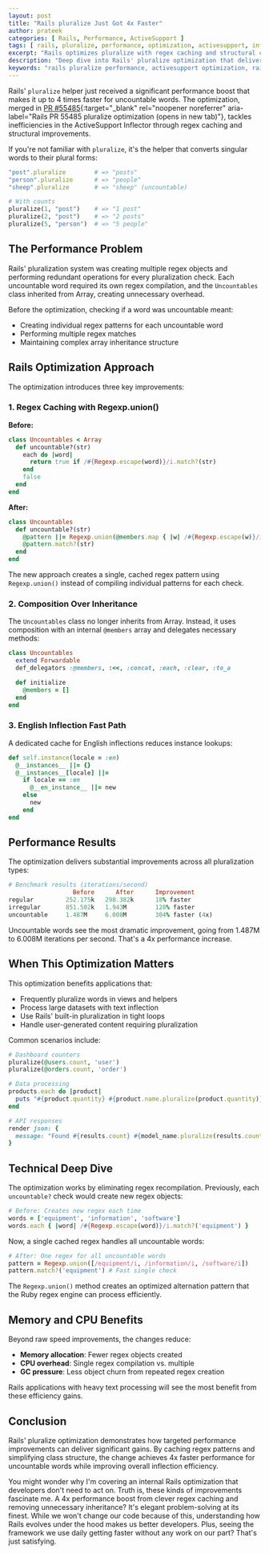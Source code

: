 ```yaml
---
layout: post
title: "Rails pluralize Just Got 4x Faster"
author: prateek
categories: [ Rails, Performance, ActiveSupport ]
tags: [ rails, pluralize, performance, optimization, activesupport, inflector ]
excerpt: "Rails optimizes pluralize with regex caching and structural changes, delivering up to 4x performance improvement for uncountable words"
description: "Deep dive into Rails' pluralize optimization that delivers 4x faster performance through regex caching and structural improvements to the Inflector system"
keywords: "rails pluralize performance, activesupport optimization, rails inflector speed, pluralize faster, rails performance improvement"
---
```


Rails' `pluralize` helper just received a significant performance boost that makes it up to 4 times faster for uncountable words. The optimization, merged in [PR #55485](https://github.com/rails/rails/pull/55485){:target="_blank" rel="noopener noreferrer" aria-label="Rails PR 55485 pluralize optimization (opens in new tab)"}, tackles inefficiencies in the ActiveSupport Inflector through regex caching and structural improvements.

If you're not familiar with `pluralize`, it's the helper that converts singular words to their plural forms:

```ruby
"post".pluralize        # => "posts"
"person".pluralize      # => "people"
"sheep".pluralize       # => "sheep" (uncountable)

# With counts
pluralize(1, "post")    # => "1 post"
pluralize(2, "post")    # => "2 posts"
pluralize(5, "person")  # => "5 people"
```

## The Performance Problem

Rails' pluralization system was creating multiple regex objects and performing redundant operations for every pluralization check. Each uncountable word required its own regex compilation, and the `Uncountables` class inherited from Array, creating unnecessary overhead.

Before the optimization, checking if a word was uncountable meant:
- Creating individual regex patterns for each uncountable word
- Performing multiple regex matches
- Maintaining complex array inheritance structure

## Rails Optimization Approach

The optimization introduces three key improvements:

### 1. Regex Caching with Regexp.union()

**Before:**
```ruby
class Uncountables < Array
  def uncountable?(str)
    each do |word|
      return true if /#{Regexp.escape(word)}/i.match?(str)
    end
    false
  end
end
```

**After:**
```ruby
class Uncountables
  def uncountable?(str)
    @pattern ||= Regexp.union(@members.map { |w| /#{Regexp.escape(w)}/i })
    @pattern.match?(str)
  end
end
```

The new approach creates a single, cached regex pattern using `Regexp.union()` instead of compiling individual patterns for each check.

### 2. Composition Over Inheritance

The `Uncountables` class no longer inherits from Array. Instead, it uses composition with an internal `@members` array and delegates necessary methods:

```ruby
class Uncountables
  extend Forwardable
  def_delegators :@members, :<<, :concat, :each, :clear, :to_a

  def initialize
    @members = []
  end
end
```

### 3. English Inflection Fast Path

A dedicated cache for English inflections reduces instance lookups:

```ruby
def self.instance(locale = :en)
  @__instances__ ||= {}
  @__instances__[locale] ||=
    if locale == :en
      @__en_instance__ ||= new
    else
      new
    end
end
```

## Performance Results

The optimization delivers substantial improvements across all pluralization types:

```ruby
# Benchmark results (iterations/second)
                  Before      After      Improvement
regular         252.175k   298.382k      18% faster
irregular       851.502k   1.943M        128% faster
uncountable     1.487M     6.008M        304% faster (4x)
```

Uncountable words see the most dramatic improvement, going from 1.487M to 6.008M iterations per second. That's a 4x performance increase.

## When This Optimization Matters

This optimization benefits applications that:
- Frequently pluralize words in views and helpers
- Process large datasets with text inflection
- Use Rails' built-in pluralization in tight loops
- Handle user-generated content requiring pluralization

Common scenarios include:
```ruby
# Dashboard counters
pluralize(@users.count, 'user')
pluralize(@orders.count, 'order')

# Data processing
products.each do |product|
  puts "#{product.quantity} #{product.name.pluralize(product.quantity)}"
end

# API responses
render json: {
  message: "Found #{results.count} #{model_name.pluralize(results.count)}"
}
```

## Technical Deep Dive

The optimization works by eliminating regex recompilation. Previously, each `uncountable?` check would create new regex objects:

```ruby
# Before: Creates new regex each time
words = ['equipment', 'information', 'software']
words.each { |word| /#{Regexp.escape(word)}/i.match?('equipment') }
```

Now, a single cached regex handles all uncountable words:

```ruby
# After: One regex for all uncountable words
pattern = Regexp.union([/equipment/i, /information/i, /software/i])
pattern.match?('equipment') # Fast single check
```

The `Regexp.union()` method creates an optimized alternation pattern that the Ruby regex engine can process efficiently.

## Memory and CPU Benefits

Beyond raw speed improvements, the changes reduce:
- **Memory allocation**: Fewer regex objects created
- **CPU overhead**: Single regex compilation vs. multiple
- **GC pressure**: Less object churn from repeated regex creation

Rails applications with heavy text processing will see the most benefit from these efficiency gains.

## Conclusion

Rails' pluralize optimization demonstrates how targeted performance improvements can deliver significant gains. By caching regex patterns and simplifying class structure, the change achieves 4x faster performance for uncountable words while improving overall inflection efficiency.


You might wonder why I'm covering an internal Rails optimization that developers don't need to act on. Truth is, these kinds of improvements fascinate me. A 4x performance boost from clever regex caching and removing unnecessary inheritance? It's elegant problem-solving at its finest. While we won't change our code because of this, understanding how Rails evolves under the hood makes us better developers. Plus, seeing the framework we use daily getting faster without any work on our part? That's just satisfying.
